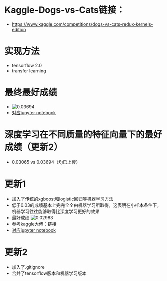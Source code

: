 # Kaggle-Dogs-vs-Cats链接：
- https://www.kaggle.com/competitions/dogs-vs-cats-redux-kernels-edition
# 实现方法 
- tensorflow 2.0 
- transfer learning
# 最终最好成绩
- ![0.03694](https://github.com/su-xiaoman/Tensorflow-For-Kaggle-Dogs-vs-Cats/blob/main/best_result.png)
- [对应jupyter notebook](https://github.com/su-xiaoman/Tensorflow-For-Kaggle-Dogs-vs-Cats/blob/main/kaggle-dogs-vs-cats_current_best.ipynb)
# 深度学习在不同质量的特征向量下的最好成绩（更新2）
- 0.03065 vs 0.03694（均已上传）

# 更新1
- 加入了传统的xgboost和logistic回归等机器学习方法
- 低于0.03的成绩基本上完完全全由机器学习所取得，这表明在小样本条件下，机器学习往往能够取得比深度学习更好的效果
- 最好成绩 ![0.02983](https://github.com/su-xiaoman/Tensorflow-For-Kaggle-Dogs-vs-Cats/blob/main/加上机器学习.png)
- 参考kaggle大佬：[链接](https://www.kaggle.com/datasets?search=cats-and-dogs-embedded-data)
- [对应jupyter notebook](https://github.com/su-xiaoman/Tensorflow-For-Kaggle-Dogs-vs-Cats/blob/main/kaggle-cats-vs-dogs-with_comment_version.ipynb) 

# 更新2
-  加入了.gitignore
-  合并了tensorflow版本和机器学习版本
